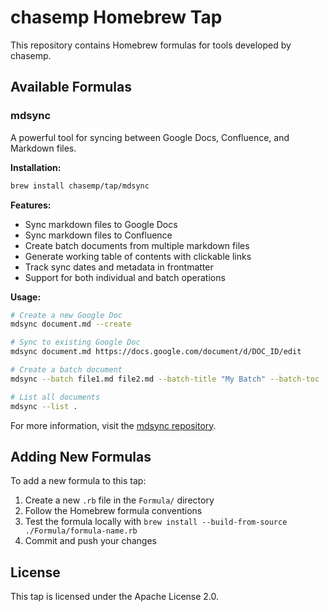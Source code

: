 # chasemp Homebrew Tap

This repository contains Homebrew formulas for tools developed by chasemp.

## Available Formulas

### mdsync

A powerful tool for syncing between Google Docs, Confluence, and Markdown files.

**Installation:**
```bash
brew install chasemp/tap/mdsync
```

**Features:**
- Sync markdown files to Google Docs
- Sync markdown files to Confluence
- Create batch documents from multiple markdown files
- Generate working table of contents with clickable links
- Track sync dates and metadata in frontmatter
- Support for both individual and batch operations

**Usage:**
```bash
# Create a new Google Doc
mdsync document.md --create

# Sync to existing Google Doc
mdsync document.md https://docs.google.com/document/d/DOC_ID/edit

# Create a batch document
mdsync --batch file1.md file2.md --batch-title "My Batch" --batch-toc

# List all documents
mdsync --list .
```

For more information, visit the [mdsync repository](https://github.com/chasemp/mdsync).

## Adding New Formulas

To add a new formula to this tap:

1. Create a new `.rb` file in the `Formula/` directory
2. Follow the Homebrew formula conventions
3. Test the formula locally with `brew install --build-from-source ./Formula/formula-name.rb`
4. Commit and push your changes

## License

This tap is licensed under the Apache License 2.0.